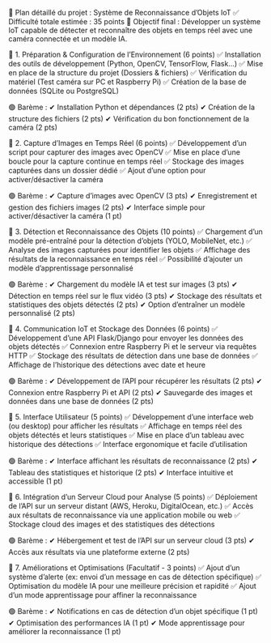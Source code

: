 🎯 Plan détaillé du projet : Système de Reconnaissance d’Objets IoT
✅ Difficulté totale estimée : 35 points
📌 Objectif final : Développer un système IoT capable de détecter et reconnaître des objets en temps réel avec une caméra connectée et un modèle IA.

📌 1. Préparation & Configuration de l’Environnement (6 points)
✅ Installation des outils de développement (Python, OpenCV, TensorFlow, Flask...)
✅ Mise en place de la structure du projet (Dossiers & fichiers)
✅ Vérification du matériel (Test caméra sur PC et Raspberry Pi)
✅ Création de la base de données (SQLite ou PostgreSQL)

🟢 Barème :
✔ Installation Python et dépendances (2 pts)
✔ Création de la structure des fichiers (2 pts)
✔ Vérification du bon fonctionnement de la caméra (2 pts)

📌 2. Capture d’Images en Temps Réel (6 points)
✅ Développement d’un script pour capturer des images avec OpenCV
✅ Mise en place d’une boucle pour la capture continue en temps réel
✅ Stockage des images capturées dans un dossier dédié
✅ Ajout d’une option pour activer/désactiver la caméra

🟢 Barème :
✔ Capture d’images avec OpenCV (3 pts)
✔ Enregistrement et gestion des fichiers images (2 pts)
✔ Interface simple pour activer/désactiver la caméra (1 pt)

📌 3. Détection et Reconnaissance des Objets (10 points)
✅ Chargement d’un modèle pré-entraîné pour la détection d’objets (YOLO, MobileNet, etc.)
✅ Analyse des images capturées pour identifier les objets
✅ Affichage des résultats de la reconnaissance en temps réel
✅ Possibilité d’ajouter un modèle d’apprentissage personnalisé

🟢 Barème :
✔ Chargement du modèle IA et test sur images (3 pts)
✔ Détection en temps réel sur le flux vidéo (3 pts)
✔ Stockage des résultats et statistiques des objets détectés (2 pts)
✔ Option d’entraîner un modèle personnalisé (2 pts)

📌 4. Communication IoT et Stockage des Données (6 points)
✅ Développement d’une API Flask/Django pour envoyer les données des objets détectés
✅ Connexion entre Raspberry Pi et le serveur via requêtes HTTP
✅ Stockage des résultats de détection dans une base de données
✅ Affichage de l’historique des détections avec date et heure

🟢 Barème :
✔ Développement de l’API pour récupérer les résultats (2 pts)
✔ Connexion entre Raspberry Pi et API (2 pts)
✔ Sauvegarde des images et données dans une base de données (2 pts)

📌 5. Interface Utilisateur (5 points)
✅ Développement d’une interface web (ou desktop) pour afficher les résultats
✅ Affichage en temps réel des objets détectés et leurs statistiques
✅ Mise en place d’un tableau avec historique des détections
✅ Interface ergonomique et facile d’utilisation

🟢 Barème :
✔ Interface affichant les résultats de reconnaissance (2 pts)
✔ Tableau des statistiques et historique (2 pts)
✔ Interface intuitive et accessible (1 pt)

📌 6. Intégration d’un Serveur Cloud pour Analyse (5 points)
✅ Déploiement de l’API sur un serveur distant (AWS, Heroku, DigitalOcean, etc.)
✅ Accès aux résultats de reconnaissance via une application mobile ou web
✅ Stockage cloud des images et des statistiques des détections

🟢 Barème :
✔ Hébergement et test de l’API sur un serveur cloud (3 pts)
✔ Accès aux résultats via une plateforme externe (2 pts)

📌 7. Améliorations et Optimisations (Facultatif - 3 points)
✅ Ajout d’un système d’alerte (ex: envoi d’un message en cas de détection spécifique)
✅ Optimisation du modèle IA pour une meilleure précision et rapidité
✅ Ajout d’un mode apprentissage pour affiner la reconnaissance

🟢 Barème :
✔ Notifications en cas de détection d’un objet spécifique (1 pt)
✔ Optimisation des performances IA (1 pt)
✔ Mode apprentissage pour améliorer la reconnaissance (1 pt)

